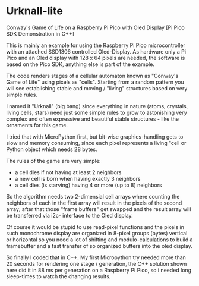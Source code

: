 # Urknall-lite
Conway's Game of Life on a Raspberry Pi Pico with Oled Display [Pi Pico SDK Demonstration in C++]

This is mainly an example for using the Raspberry Pi Pico microcontroller with an attached SSD1306 controlled Oled-Display.
As hardware only a Pi Pico and an Oled display with 128 x 64 pixels are needed, the software is based on the Pico SDK, anything else is part of the example.

The code renders stages of a cellular automaton known as "Conway's Game of Life" using pixels as "cells". Starting from a random pattern you will see establishing stable and moving / "living" structures based on very simple rules.

I named it "Urknall" (big bang) since everything in nature (atoms, crystals, living cells, stars) need just some simple rules to grow to astonishing very complex and often expressive and beautiful stable structures - like the ornaments for this game.

I tried that with MicroPython first, but bit-wise graphics-handling gets to slow and memory consuming, since each pixel represents a living "cell or Python object which needs 28 bytes. 

The rules of the game are very simple:
- a cell dies if not having at least 2 neighbors
- a new cell is born when having exactly 3 neighbors
- a cell dies (is starving) having 4 or more (up to 8) neighbors

So the algorithm needs two 2-dimensial cell arrays where counting the neighbors of each in the first array will result in the pixels of the second array; after that those "frame buffers" get swapped and the result array will be transferred via i2c- interface to the Oled display.

Of course it would be stupid to use read-pixel functions and the pixels in such monochrome display are organized in 8-pixel groups (bytes) vertical or horizontal so you need a lot of shifting and modulo-calculations to build a framebuffer and a fast transfer of so organized buffers into the oled display.

So finally I coded that in C++. My first Micropython try needed more than 20 seconds for rendering one stage / generation, the C++ solution shown here did it in 88 ms per generation on a Raspberry Pi Pico, so i needed long sleep-times to watch the changing results.
